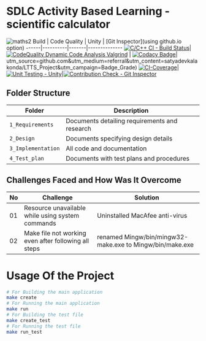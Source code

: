 # SDLC Activity Based Learning - scientific calculator
![maths2](https://user-images.githubusercontent.com/36398260/114144855-67df4780-9933-11eb-9ffe-48cf0093065c.jpg)
Build | Code Quality | Unity | [Git Inspector](using github.io option)
------|----------|-------|--------------
[![C/C++ CI - Build Status](https://github.com/sxk9676/Agile-Multi-File-C-Language-Scientific-Computation/actions/workflows/c-cpp.yml/badge.svg)](https://github.com/sxk9676/Agile-Multi-File-C-Language-Scientific-Computation/actions/workflows/c-cpp.yml)|[![CodeQuality Dynamic Code Analysis Valgrind](https://github.com/sxk9676/Agile-Multi-File-C-Language-Scientific-Computation/actions/workflows/code_quality_dyanamic.yml/badge.svg)](https://github.com/sxk9676/Agile-Multi-File-C-Language-Scientific-Computation/actions/workflows/code_quality_dyanamic.yml)
| [![Codacy Badge](https://app.codacy.com/project/badge/Grade/fd98a6e8584244428c888aabbcd02c0a)](https://app.codacy.com/gh/sxk9676/Agile-Multi-File-C-Language-Scientific-Computation/dashboard?utm_source=gh&utm_medium=referral&utm_content=&utm_campaign=Badge_grade)|
utm_source=github.com&amp;utm_medium=referral&amp;utm_content=satyadevkalakonda/LTTS_Project&amp;utm_campaign=Badge_Grade) [![CI-Coverage](https://github.com/satyadevkalakonda/LTTS_Project/actions/workflows/gcov.yml/badge.svg)](https://github.com/satyadevkalakonda/LTTS_Project/actions/workflows/gcov.yml)| [![Unit Testing - Unity](https://github.com/satyadevkalakonda/LTTS_Project/actions/workflows/unity.yml/badge.svg)](https://github.com/satyadevkalakonda/LTTS_Project/actions/workflows/unity.yml)|[![Contribution Check - Git Inspector](https://github.com/satyadevkalakonda/LTTS_Project/actions/workflows/gitinspector.yml/badge.svg)](https://github.com/satyadevkalakonda/LTTS_Project/actions/workflows/gitinspector.yml)
## Folder Structure
Folder             | Description
-------------------| -----------------------------------------
`1_Requirements`   | Documents detailing requirements and research
`2_Design`         | Documents specifying design details
`3_Implementation` | All code and documentation
`4_Test_plan`      | Documents with test plans and procedures
## Challenges Faced and How Was It Overcome
| No |Challenge  | Solution
|--|--|--|
| 01 |Resource unavailable while using system commands  | Uninstalled MacAfee anti-virus  |
| 02 | Make file not working even after following all steps  |renamed Mingw/bin/mingw32-make.exe to Mingw/bin/make.exe  |
# Usage Of the Project
```sh
# For Building the main application
make create
# For Running the main application
make run
# For Building the test file
make create_test
# For Running the test file
make run_test
```
